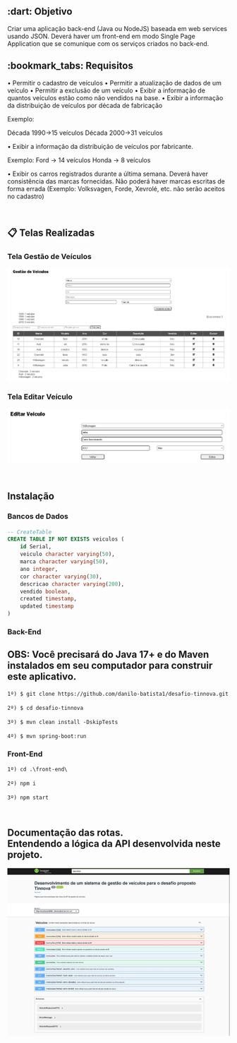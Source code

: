 <h2> :dart: Objetivo </h2>
Criar uma aplicação back-end (Java ou NodeJS) baseada em web services usando JSON.
Deverá haver um front-end em modo Single Page Application que se comunique com os serviços criados no back-end.

<h2> :bookmark_tabs: Requisitos </h2>
• Permitir o cadastro de veículos
• Permitir a atualização de dados de um veículo
• Permitir a exclusão de um veículo
• Exibir a informação de quantos veículos estão como não vendidos na base.
• Exibir a informação da distribuição de veículos por década de fabricação

Exemplo:

Década 1990->15 veículos
Década 2000->31 veículos

• Exibir a informação da distribuição de veículos por fabricante.

Exemplo:
Ford -> 14 veículos
Honda -> 8 veículos

• Exibir os carros registrados durante a última semana.
Deverá haver consistência das marcas fornecidas. Não poderá haver marcas escritas de forma errada (Exemplo: Volksvagen, Forde, Xevrolé, etc. não serão aceitos no cadastro)

<br>

<h2> 📋 Telas Realizadas </h2>
<h3> Tela Gestão de Veículos </h3>

![Image](https://github.com/danilo-batista1/desafio-tinnova/blob/main/img/TelaBase.JPG)

<h3> Tela Editar Veículo </h3>

![Image](https://github.com/danilo-batista1/desafio-tinnova/blob/main/img/TelaEditar.JPG)

<br>

<h2> Instalação </h2>

<h3> Bancos de Dados </h3>

```sql
-- CreateTable
CREATE TABLE IF NOT EXISTS veiculos (
    id Serial,
    veiculo character varying(50),
    marca character varying(50),
    ano integer,
    cor character varying(30),
    descricao character varying(200),
    vendido boolean,
    created timestamp,
    updated timestamp
)
```

<h3>Back-End </h3>

<h2>OBS: Você precisará do Java 17+ e do Maven instalados em seu computador para construir este aplicativo.</h2>

    1º) $ git clone https://github.com/danilo-batista1/desafio-tinnova.git
  
    2º) $ cd desafio-tinnova

    3º) $ mvn clean install -DskipTests
  
    4º) $ mvn spring-boot:run

<h3>Front-End </h3>

    1º) cd .\front-end\
  
    2º) npm i
  
    3º) npm start

<br>

<h2> Documentação das rotas. <br> Entendendo a lógica da API desenvolvida neste projeto. </h2>

![Swagger](https://github.com/danilo-batista1/desafio-tinnova/blob/main/img/Swagger-UI.JPG)
